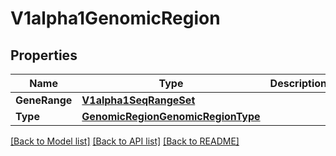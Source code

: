 # V1alpha1GenomicRegion

## Properties

Name | Type | Description | Notes
------------ | ------------- | ------------- | -------------
**GeneRange** | [**V1alpha1SeqRangeSet**](v1alpha1SeqRangeSet.md) |  | [optional] 
**Type** | [**GenomicRegionGenomicRegionType**](GenomicRegionGenomicRegionType.md) |  | [optional] 

[[Back to Model list]](../README.md#documentation-for-models) [[Back to API list]](../README.md#documentation-for-api-endpoints) [[Back to README]](../README.md)


